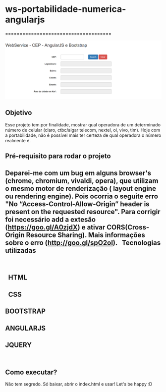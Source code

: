 # ws-portabilidade-numerica-angularjs
=====================================

<div><img alt="print" src="img/print.png" /></div>

Objetivo
--------

Esse projeto tem por finalidade, mostrar qual operadora de um determinado número de celular (claro, ctbc/algar telecom, nextel, oi, vivo, tim).
Hoje com a portabilidade, não é possível mais ter certeza de qual operadora o número realmente é.


Pré-requisito para rodar o projeto
----------------------------------

Deparei-me com um bug em alguns browser's (chrome, chromium, vivaldi, opera), que utilizam o mesmo motor de renderização ( layout engine ou rendering engine).
Pois ocorria o seguite erro "No “Access-Control-Allow-Origin” header is present on the requested resource".
Para corrigir foi necessário add a extesão (https://goo.gl/A0zjdX) e ativar CORS(Cross-Origin Resource Sharing).
Mais informações sobre o erro (http://goo.gl/spO2oI).
			 
Tecnologias utilizadas
----------------------
			 
  HTML
  ----	
  CSS
  ---
  BOOTSTRAP
  ---------
  ANGULARJS 
  ---------
  JQUERY
  ------
			 
Como executar?
--------------

Não tem segredo. Só baixar, abrir o index.html e usar! 
Let's be happy :D
		 

